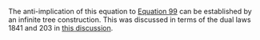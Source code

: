 The anti-implication of this equation to [Equation 99](https://teorth.github.io/equational_theories/implications/?99) can be established by an infinite tree construction.  This was discussed in terms of the dual laws 1841 and 203 in [this discussion](https://leanprover.zulipchat.com/#narrow/stream/458659-Equational/topic/1841.20.3F.3D.3E.20203).
